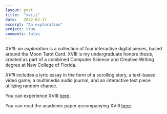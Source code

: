 ```yaml
---
layout: post
title:  "xviii"
date:   2022-02-17
excerpt: "An exploration"
project: true
comments: false
---
```


*XVIII: an exploration* is a collection of four interactive digital pieces, based around the Moon Tarot Card. XVIII is my undergraduate honors thesis, created as part of a combined Computer Science and Creative Writing degree at New College of Florida.

*XVIII* includes a lyric essay in the form  of a scrolling story, a text-based video game, a multimedia audio journal, and an interactive text piece utilizing random chance. 

You can experience XVIII [here](https://ddykiel.github.io/xviii/).

You can read the academic paper accompanying XVIII [here](https://drive.google.com/file/d/1-7uXIZGrQp787w3DZc12uP7uTKwFoDBy/view?usp=sharing).
